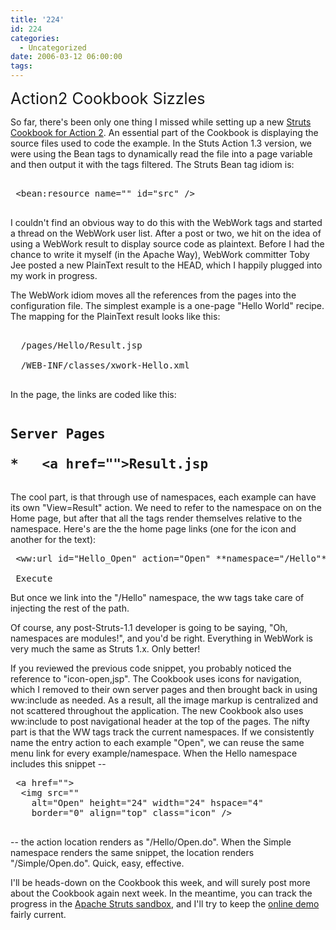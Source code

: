 ```yaml
---
title: '224'
id: 224
categories:
  - Uncategorized
date: 2006-03-12 06:00:00
tags:
---
```


<span style="font-size:180%;">Action2 Cookbook Sizzles</span>

So far, there's been only one thing I missed while setting up a new
[Struts Cookbook for Action 2](http://planetstruts.org/action2-cookbook/Home.jsp). An essential part of the Cookbook is displaying the source files used to code the example. In the Stuts Action 1.3 version, we were using the Bean tags to dynamically read the file into a page variable and then output it with the tags filtered. The Struts Bean tag idiom is:

<pre> 
 &lt;bean:resource name=&quot;" id="src" /&gt;

</pre>

I couldn't find an obvious way to do this with the WebWork tags and started a thread on the WebWork user list. After a post or two, we hit on the idea of using a WebWork result to display source code as plaintext. Before I had the chance to write it myself (in the Apache Way), WebWork committer Toby Jee posted a new PlainText result to the HEAD, which I happily plugged into my work in progress.

The WebWork idiom moves all the references from the pages into the configuration file. The simplest example is a one-page "Hello World" recipe. The mapping for the PlainText result looks like this:

<pre> 
  /pages/Hello/Result.jsp

  /WEB-INF/classes/xwork-Hello.xml

</pre>In the page, the links are coded like this:
<pre><h2>Server Pages

*   &lt;a href=&quot;"&gt;Result.jsp</a>
</pre>

The cool part, is that through use of namespaces, each example can have its own "View=Result" action. We need to refer to the namespace on on the Home page, but after that all the tags render themselves relative to the namespace. Here's are the the home page links (one for the icon and another for the text):

<pre> &lt;ww:url id=&quot;Hello_Open&quot; action=&quot;Open&quot; **namespace="/Hello"** /&gt;

 Execute
</pre>But once we link into the "/Hello" namespace, the ww tags take care of injecting the rest of the path.
Of course, any post-Struts-1.1 developer is going to be saying, "Oh, namespaces are modules!", and you'd be right. Everything in WebWork is very much the same as Struts 1.x. Only better!

If you reviewed the previous code snippet, you probably noticed the reference to "icon-open,jsp". The Cookbook uses icons for navigation, which I removed to their own server pages and then brought back in using ww:include as needed. As a result, all the image markup is centralized and not scattered throughout the application.
The new Cookbook also uses ww:include to post navigational header at the top of the pages. The nifty part is that the WW tags track the current namespaces. If we consistently name the entry action to each example "Open", we can reuse the same menu link for every example/namespace. When the Hello namespace includes this snippet --
<pre> &lt;a href=&quot;"&gt;
  &lt;img src=&quot;"
    alt="Open" height="24" width="24" hspace="4"
    border="0" align="top" class="icon" /&gt;
 </a>
</pre>

-- the action location renders as "/Hello/Open.do". When the Simple namespace renders the same snippet, the location renders "/Simple/Open.do". Quick, easy, effective.

I'll be heads-down on the Cookbook this week, and will surely post more about the Cookbook again next week. In the meantime, you can track the progress in the [Apache Struts sandbox](http://svn.apache.org/viewcvs.cgi/struts/sandbox/trunk/action2/apps/cookbook/src/), and I'll try to keep the [online demo](http://planetstruts.org/action2-cookbook/Home.jsp) fairly current.